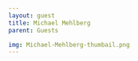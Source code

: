 ```yaml
---
layout: guest
title: Michael Mehlberg
parent: Guests

img: Michael-Mehlberg-thumbail.png
---
```






